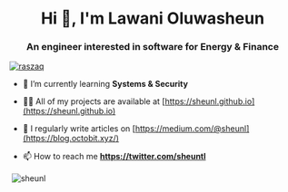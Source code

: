 <h1 align="center">Hi 👋, I'm Lawani Oluwasheun</h1>
<h3 align="center">An engineer interested in software for Energy & Finance</h3>

<p align="left"> <a href="https://twitter.com/sheuntl" target="blank"><img src="https://img.shields.io/twitter/follow/raszaq?logo=twitter&style=for-the-badge" alt="raszaq" /></a> </p>

- 🌱 I’m currently learning **Systems & Security**

- 👨‍💻 All of my projects are available at [https://sheunl.github.io](https://sheunl.github.io)

- 📝 I regularly write articles on [https://medium.com/@sheunl](https://blog.octobit.xyz/)

- 📫 How to reach me **https://twitter.com/sheuntl**


<p>&nbsp;<img align="center" src="https://github-readme-stats.vercel.app/api?username=sheunl&show_icons=true&locale=en" alt="sheunl" /></p>


